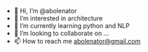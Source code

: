 - 👋 Hi, I’m @abolenator
- 👀 I’m interested in architecture 
- 🌱 I’m currently learning python and NLP
- 💞️ I’m looking to collaborate on ...
- 📫 How to reach me abolenator@gmail.com

<!---
abolenator/abolenator is a ✨ special ✨ repository because its `README.md` (this file) appears on your GitHub profile.
You can click the Preview link to take a look at your changes.
--->
